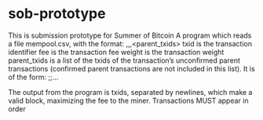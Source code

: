 # sob-prototype
This is submission prototype for Summer of Bitcoin
 A program which reads a file mempool.csv, with the format:
  <txid>,<fee>,<weight>,<parent_txids>
  txid is the transaction identifier
  fee is the transaction fee
  weight is the transaction weight
  parent_txids is a list of the txids of the transaction’s unconfirmed parent transactions (confirmed parent transactions are not included in this list). It is of
  the form: <txid1>;<txid2>;...
  
The output from the program is txids, separated by newlines, which make a valid block, maximizing the fee to the miner. Transactions MUST appear in order
